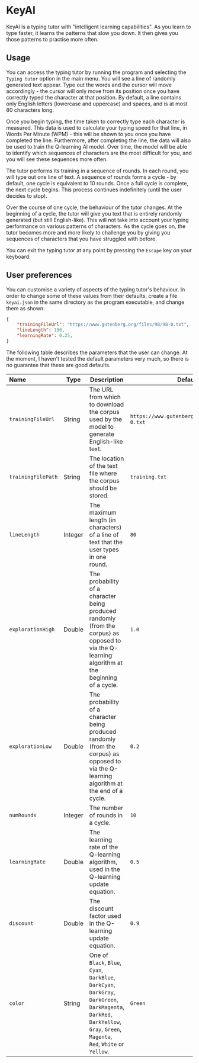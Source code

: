# KeyAI

KeyAI is a typing tutor with "intelligent learning capabilities". As you learn to type faster, it learns the patterns that slow you down. It then gives you those patterns to practise more often.

## Usage

You can access the typing tutor by running the program and selecting the `Typing tutor` option in the main menu. You will see a line of randomly generated text appear. Type out the words and the cursor will move accordingly - the cursor will only move from its position once you have correctly typed the character at that position. By default, a line contains only English letters (lowercase and uppercase) and spaces, and is at most 80 characters long.

Once you begin typing, the time taken to correctly type each character is measured. This data is used to calculate your typing speed for that line, in Words Per Minute (WPM) - this will be shown to you once you have completed the line. Furthermore, after completing the line, the data will also be used to train the Q-learning AI model. Over time, the model will be able to identify which sequences of characters are the most difficult for you, and you will see these sequences more often.

The tutor performs its training in a sequence of rounds. In each round, you will type out one line of text. A sequence of rounds forms a cycle - by default, one cycle is equivalent to 10 rounds. Once a full cycle is complete, the next cycle begins. This process continues indefinitely (until the user decides to stop).

Over the course of one cycle, the behaviour of the tutor changes. At the beginning of a cycle, the tutor will give you text that is entirely randomly generated (but still English-like). This will not take into account your typing performance on various patterns of characters. As the cycle goes on, the tutor becomes more and more likely to challenge you by giving you sequences of characters that you have struggled with before.

You can exit the typing tutor at any point by pressing the `Escape` key on your keyboard.

## User preferences

You can customise a variety of aspects of the typing tutor's behaviour. In order to change some of these values from their defaults, create a file `keyai.json` in the same directory as the program executable, and change them as shown:

```json
{
    "trainingFileUrl": "https://www.gutenberg.org/files/98/98-0.txt",
    "lineLength": 100,
    "learningRate": 0.25,
}
```

The following table describes the parameters that the user can change. At the moment, I haven't tested the default parameters very much, so there is no guarantee that these are good defaults.

| Name               | Type    | Description                                                  | Default                                       |
| :----------------- | ------- | ------------------------------------------------------------ | --------------------------------------------- |
| `trainingFileUrl`  | String  | The URL from which to download the corpus used by the model to generate English-like text. | `https://www.gutenberg.org/files/11/11-0.txt` |
| `trainingFilePath` | String  | The location of the text file where the corpus should be stored. | `training.txt`                                |
| `lineLength`       | Integer | The maximum length (in characters) of a line of text that the user types in one round. | `80`                                          |
| `explorationHigh`  | Double  | The probability of a character being produced randomly (from the corpus) as opposed to via the Q-learning algorithm at the beginning of a cycle. | `1.0`                                         |
| `explorationLow`   | Double  | The probability of a character being produced randomly (from the corpus) as opposed to via the Q-learning algorithm at the end of a cycle. | `0.2`                                         |
| `numRounds`        | Integer | The number of rounds in a cycle.                             | `10`                                          |
| `learningRate`     | Double  | The learning rate of the Q-learning algorithm, used in the Q-learning update equation. | `0.5`                                         |
| `discount`         | Double  | The discount factor used in the Q-learning update equation.  | `0.9`                                         |
| `color`            | String  | One of `Black`, `Blue`, `Cyan`, `DarkBlue`, `DarkCyan`, `DarkGray`, `DarkGreen`, `DarkMagenta`, `DarkRed`, `DarkYellow`, `Gray`, `Green`, `Magenta`, `Red`, `White` or `Yellow`. | `Green`                                       |

